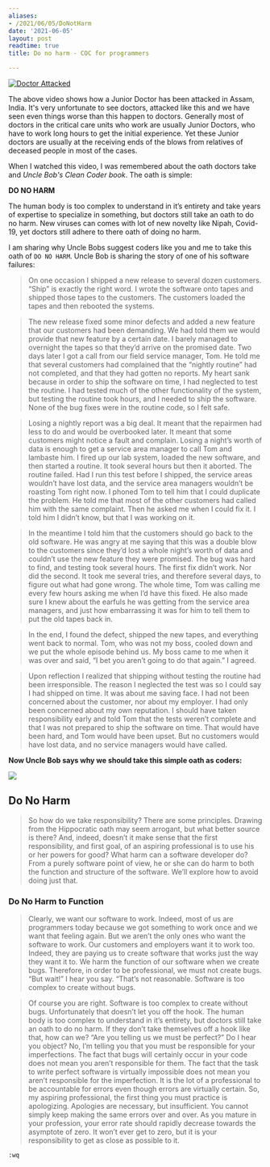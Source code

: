 ```yaml
---
aliases:
- /2021/06/05/DoNotHarm
date: '2021-06-05'
layout: post
readtime: true
title: Do no harm - COC for programmers

---
```


[![Doctor Attacked](https://user-images.githubusercontent.com/24592806/120882009-a53e1980-c5f2-11eb-8b61-24ff9cd4bd48.png)](https://youtu.be/K6yrsdGP0bA)

The above video shows how a Junior Doctor has been attacked in Assam, India. It's very unfortunate to see doctors,
attacked like this and we have seen even things worse than this happen to doctors. Generally most of doctors in
the critical care units who work are usually Junior Doctors, who have to work long hours to get the initial experience. 
Yet these Junior doctors are usually at the receiving ends of the blows from relatives of deceased people in most of the cases.

When I watched this video, I was remembered about the oath doctors take and *Uncle Bob's Clean Coder book*. The oath is simple:

**DO NO HARM**

The human body is too complex to understand in it’s entirety and take years of expertise to specialize in something, but doctors
still take an oath to do no harm. New viruses can comes with lot of new novelty like Nipah, Covid-19, yet doctors still adhere to there oath of doing no harm.

I am sharing why Uncle Bobs suggest coders like you and me to take this oath of `DO NO HARM`. Uncle Bob is
sharing the story of one of his software failures:


>On one occasion I shipped a new release to several dozen customers. “Ship” is exactly the right word. I wrote the software onto tapes and shipped those tapes to the customers. The customers loaded the tapes and then rebooted the systems. 

>The new release fixed some minor defects and added a new feature that our customers had been demanding. We had told them we would provide that new feature by a certain date. I barely managed to overnight the tapes so that they’d arrive on the promised date. Two days later I got a call from our field service manager, Tom. He told me that several customers had complained that the “nightly routine” had not completed, and that they had gotten no reports. My heart sank because in order to ship the software on time, I had neglected to test the routine. I had tested much of the other functionality of the system, but testing the routine took hours, and I needed to ship the software. None of the bug fixes were in the routine code, so I felt safe.

>Losing a nightly report was a big deal. It meant that the repairmen had less to do and would be overbooked later. It meant that some customers might notice a fault and complain. Losing a night’s worth of data is enough to get a service area manager to call Tom and lambaste him. I fired up our lab system, loaded the new software, and then started a routine. It took several hours but then it aborted. The routine failed. Had I run this test before I shipped, the service areas wouldn’t have lost data, and the service area managers wouldn’t be roasting Tom right now. I phoned Tom to tell him that I could duplicate the problem. He told me that most of the other customers had called him with the same complaint. Then he asked me when I could fix it. I told him I didn’t know, but that I was working on it.

>In the meantime I told him that the customers should go back to the old software. He was angry at me saying that this was a double blow to the customers since they’d lost a whole night’s worth of data and couldn’t use the new feature they were promised. The bug was hard to find, and testing took several hours. The first fix didn’t work. Nor did the second. It took me several tries, and therefore several days, to figure out what had gone wrong. The whole time, Tom was calling me every few hours asking me when I’d have this fixed. He also made sure I knew about the earfuls he was getting from the service area managers, and just how embarrassing it was for him to tell them to put the old tapes back in.

>In the end, I found the defect, shipped the new tapes, and everything went back to normal. Tom, who was not my boss, cooled down and we put the whole episode behind us. My boss came to me when it was over and said, “I bet you aren’t going to do that again.” I agreed.

>Upon reflection I realized that shipping without testing the routine had been irresponsible. The reason I neglected the test was so I could say I had shipped on time. It was about me saving face. I had not been concerned about the customer, nor about my employer. I had only been concerned about my own reputation. I should have taken responsibility early and told Tom that the tests weren’t complete and that I was not prepared to ship the software on time. That would have been hard, and Tom would have been upset. But no customers would have lost data, and no service managers would have called.


**Now Uncle Bob says why we should take this simple oath as coders:**

![](https://user-images.githubusercontent.com/24592806/120883409-99565580-c5fa-11eb-91e2-d185d5b4535b.png)


## Do No Harm

>So how do we take responsibility? There are some principles. Drawing from the Hippocratic oath may seem arrogant, but what better source is there? And, indeed, doesn’t it make sense that the first responsibility, and first goal, of an aspiring professional is to use his or her powers for good? What harm can a software developer do? From a purely software point of view, he or she can do harm to both the function and structure of the software. We’ll explore how to avoid doing just that.

### Do No Harm to Function
>Clearly, we want our software to work. Indeed, most of us are programmers today because we got something to work once and we want that feeling again. But we aren’t the only ones who want the software to work. Our customers and employers want it to work too. Indeed, they are paying us to create software that works just the way they want it to. We harm the function of our software when we create bugs. Therefore, in order to be professional, we must not create bugs. “But wait!” I hear you say. “That’s not reasonable. Software is too complex to create without bugs.

>Of course you are right. Software is too complex to create without bugs. Unfortunately that doesn’t let you off the hook. The human body is too complex to understand in it’s entirety, but doctors still take an oath to do no harm. If they don’t take themselves off a hook like that, how can we? “Are you telling us we must be perfect?” Do I hear you object? No, I’m telling you that you must be responsible for your imperfections. The fact that bugs will certainly occur in your code does not mean you aren’t responsible for them. The fact that the task to write perfect software is virtually impossible does not mean you aren’t responsible for the imperfection. It is the lot of a professional to be accountable for errors even though errors are virtually certain. So, my aspiring professional, the first thing you must practice is apologizing. Apologies are necessary, but insufficient. You cannot simply keep making the same errors over and over. As you mature in your profession, your error rate should rapidly decrease towards the asymptote of zero. It won’t ever get to zero, but it is your responsibility to get as close as possible to it.


`:wq`
